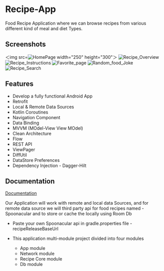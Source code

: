 
# Recipe-App

Food Recipe Application where we can browse recipes from various different kind of meal and diet Types.


## Screenshots
＜img src=![HomePage](https://github.com/ak363255/Recipe-App/assets/36182994/ca0b884a-bf78-4c87-be0e-cc8e22a1357a) width="250" height="300"＞
![Recipe_Overview](https://github.com/ak363255/Recipe-App/assets/36182994/76674ed9-35d6-40c1-80aa-e88d84c33735)
![Recipe_Instructions](https://github.com/ak363255/Recipe-App/assets/36182994/f47a1e53-80b8-4d0a-9db7-8a291356cadb)
![Favorite_page](https://github.com/ak363255/Recipe-App/assets/36182994/d3935653-e648-4751-bf2e-45404be1c756)
![Random_food_Joke](https://github.com/ak363255/Recipe-App/assets/36182994/d4a1d20c-c014-4a74-bc01-c9fec32dabb4)
![Recipe_Search](https://github.com/ak363255/Recipe-App/assets/36182994/44680d67-7b45-45e9-95d4-07c9baa71cbd)

## Features 
- Develop a fully functional Android App
- Retrofit
- Local & Remote Data Sources
- Kotlin Coroutines
- Navigation Component
- Data Binding
-  MVVM (MOdel-View View MOdel)
- Clean Architecture
- Flow
- REST API
- ViewPager
- DiffUtil
- DataStore Preferences
- Dependency Injection - Dagger-Hilt



## Documentation

[Documentation](https://linktodocumentation)

Our Application will work with remote and local data Sources, and for remote data source we will third party api for food recipes named - Spoonacular and to store or cache the locally using Room Db

-  Paste your own Spoonacular api in gradle.properties file - recipeReleaseBaseUrl 

- This application multi-module project divided into four modules
  - App module
  - Network module
  - Recipe Core module
  - Db module
